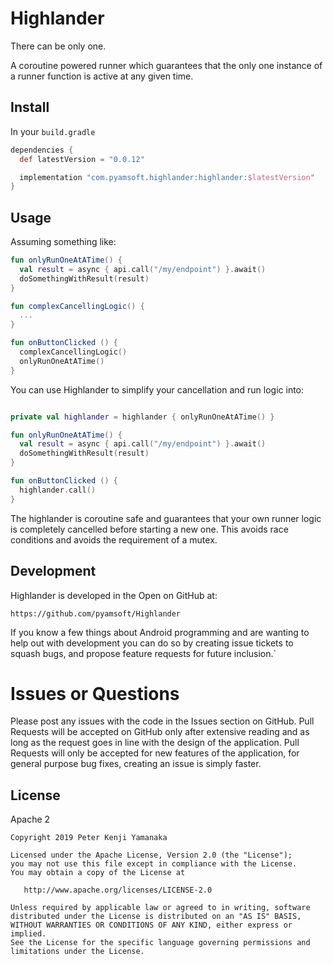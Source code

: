 # Highlander

There can be only one.

A coroutine powered runner which guarantees that the only one instance of a
runner function is active at any given time.

## Install

In your `build.gradle`

```gradle
dependencies {
  def latestVersion = "0.0.12"

  implementation "com.pyamsoft.highlander:highlander:$latestVersion"
}
```

## Usage

Assuming something like:

```kotlin
fun onlyRunOneAtATime() {
  val result = async { api.call("/my/endpoint") }.await()
  doSomethingWithResult(result)
}

fun complexCancellingLogic() {
  ...
}

fun onButtonClicked () {
  complexCancellingLogic()
  onlyRunOneAtATime()
}
```

You can use Highlander to simplify your cancellation and run logic into:
```kotlin

private val highlander = highlander { onlyRunOneAtATime() }

fun onlyRunOneAtATime() {
  val result = async { api.call("/my/endpoint") }.await()
  doSomethingWithResult(result)
}

fun onButtonClicked () {
  highlander.call()
}
```

The highlander is coroutine safe and guarantees that your own runner logic
is completely cancelled before starting a new one. This avoids race conditions
and avoids the requirement of a mutex.

## Development

Highlander is developed in the Open on GitHub at:
```
https://github.com/pyamsoft/Highlander
```
If you know a few things about Android programming and are wanting to help
out with development you can do so by creating issue tickets to squash bugs,
and propose feature requests for future inclusion.`

# Issues or Questions

Please post any issues with the code in the Issues section on GitHub. Pull Requests
will be accepted on GitHub only after extensive reading and as long as the request
goes in line with the design of the application. Pull Requests will only be
accepted for new features of the application, for general purpose bug fixes, creating
an issue is simply faster.

## License

Apache 2

```
Copyright 2019 Peter Kenji Yamanaka

Licensed under the Apache License, Version 2.0 (the "License");
you may not use this file except in compliance with the License.
You may obtain a copy of the License at

   http://www.apache.org/licenses/LICENSE-2.0

Unless required by applicable law or agreed to in writing, software
distributed under the License is distributed on an "AS IS" BASIS,
WITHOUT WARRANTIES OR CONDITIONS OF ANY KIND, either express or implied.
See the License for the specific language governing permissions and
limitations under the License.
```

